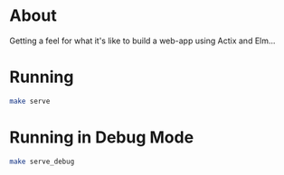 # About

Getting a feel for what it's like to build a web-app using Actix and Elm...

# Running

```bash
make serve
```

# Running in Debug Mode

```bash
make serve_debug
```
